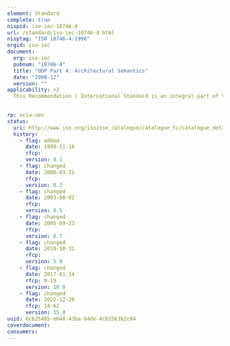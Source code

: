 ```yaml
---
element: Standard
complete: true
nispid: iso-iec-10746-4
url: /standard/iso-iec-10746-4.html
nisptag: "ISO 10746-4:1998"
orgid: iso-iec
document:
  org: iso-iec
  pubnum: "10746-4"
  title: "ODP Part 4: Architectural Semantics"
  date: "1998-12"
  version: ""
applicability: >2
  This Recommendation | International Standard is an integral part of the ODP Reference Model. It contains a formalisation of the ODP modeling concepts defined in ITU-T Rec. X.902 - ISO/IEC 10746-2, clauses 8 and 9. The formalisation is achieved by interpreting each concept in terms of the constructs of the different standardised formal description techniques.  This Recommendation | International Standard is accompanied by an amendment and a technical report. The associated amendment focuses on the formalisation of the computational viewpoint language contained n ITU-T Rec. X.903 | ISO/IEC 10746-3. The associated technical report contains examples on how the formalisation of the ODP Reference Model can be applied to develop specifications.

  
rp: ncia-ces
status:
  uri: http://www.iso.org/iso/iso_catalogue/catalogue_tc/catalogue_detail.htm?csnumber=32328
  history: 
    - flag: added
      date: 1998-11-10
      rfcp: 
      version: 0.1
    - flag: changed
      date: 2000-03-21
      rfcp: 
      version: 0.2
    - flag: changed
      date: 2003-08-01
      rfcp: 
      version: 0.5
    - flag: changed
      date: 2005-09-23
      rfcp: 
      version: 0.7
    - flag: changed
      date: 2010-10-31
      rfcp: 
      version: 5.0
    - flag: changed
      date: 2017-01-14
      rfcp: 9-19
      version: 10.0
    - flag: changed
      date: 2022-12-20
      rfcp: 14-62
      version: 15.0
uuid: 6cb25485-e648-43ba-84de-4c62563b2cd4
coverdocument:
consumers:
---
```

